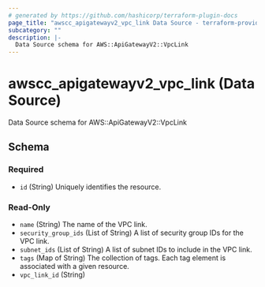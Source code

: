 ```yaml
---
# generated by https://github.com/hashicorp/terraform-plugin-docs
page_title: "awscc_apigatewayv2_vpc_link Data Source - terraform-provider-awscc"
subcategory: ""
description: |-
  Data Source schema for AWS::ApiGatewayV2::VpcLink
---
```


# awscc_apigatewayv2_vpc_link (Data Source)

Data Source schema for AWS::ApiGatewayV2::VpcLink



<!-- schema generated by tfplugindocs -->
## Schema

### Required

- `id` (String) Uniquely identifies the resource.

### Read-Only

- `name` (String) The name of the VPC link.
- `security_group_ids` (List of String) A list of security group IDs for the VPC link.
- `subnet_ids` (List of String) A list of subnet IDs to include in the VPC link.
- `tags` (Map of String) The collection of tags. Each tag element is associated with a given resource.
- `vpc_link_id` (String)
